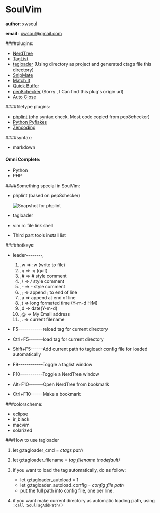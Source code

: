 SoulVim
==============

**author**: xwsoul

**email** : xwsoul@gmail.com


####plugins:

* [NerdTree](http://www.vim.org/scripts/script.php?script_id=1658)
* [TagList](http://www.vim.org/scripts/script.php?script_id=273)
* [tagloader](https://github.com/xwsoul/SoulVim/blob/master/plugin/tagloader.vim) (Using directory as project and generated ctags file this directory)
* [SnipMate](http://www.vim.org/scripts/script.php?script_id=2540)
* [Match It](http://www.vim.org/scripts/script.php?script_id=39)
* [Quick Buffer](http://vim.sourceforge.net/scripts/script.php?script_id=1910)
* [pep8checker](https://github.com/xwsoul/SoulVim/blob/master/plugin/pep8checker.vim) (Sorry , I Can find this plug's origin url)
* [Auto Close](http://www.vim.org/scripts/script.php?script_id=2009)


####filetype plugins:

* [phplint](https://github.com/xwsoul/SoulVim/blob/master/plugin/phplint.vim) (php syntax check, Most code copied from pep8checker)
* [Python Pyflakes](https://github.com/nvie/vim-pyflakes)
* [Zencoding](http://www.vim.org/scripts/script.php?script_id=2981)


####syntax:

* markdown


#### Omni Complete:

* Python
* PHP


####Something special in SoulVim:
	
* phplint (based on pep8checker)

	![Snapshot for phplint][phplint]

* tagloader
* vim rc file link shell
* Third part tools install list


####hotkeys:

* leader--------,

	1. ,w => :w (write to file)
	1. ,q => :q (quit)
	2. ,# => *#* style comment
	3. ,/ => */* style comment
	3. ,- => *-* style comment
	8. ,; => append *;* to end of line
	8. ,a => append at end of line
	4. ,t => long formated time (Y-m-d H:M)
	5. ,d => date(Y-m-d)
	6. ,@ => My Email address
	7. ,. => current filename

* F5------------reload tag for current directory
* Ctrl+F5-------load tag for current directory
* Shift+F5------Add current path to tagloadr config file for loaded automatically
* F9------------Toggle a taglist window
* F10-----------Toggle a NerdTree window
* Alt+F10-------Open NerdTree from bookmark
* Ctrl+F10------Make a bookmark


###colorscheme:

* eclipse
* ir_black
* macvim
* solarized

###How to use tagloader

1. let g:tagloader_cmd = *ctags path*
2. let g:tagloader_filename = *tag filename (nodefault)*
3. if you want to load the tag automatically, do as follow:
	
	* let g:tagloader_autoload = 1
	* let g:tagloader_autoload_config = *config file path*
	* put the full path into config file, one per line.

4. if you want make current directory as automatic loading path, using `:call SoulTagAddPath()`

[phplint]: http://farm7.static.flickr.com/6008/5979704329_a1899d79e1.jpg "PHPLint Snapshot"
